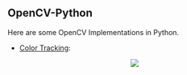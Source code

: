 ## OpenCV-Python

Here are some OpenCV Implementations in Python.

  - [Color Tracking](Color_Tracking/): 
  
  <p align="center"> <img src="Color_Tracking/color_tracking_demo.gif"/> </p>
